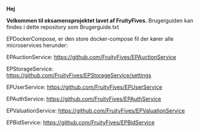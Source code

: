 **Hej**

**Velkommen til eksamensprojektet lavet af FruityFives.**
Brugerguiden kan findes i dette repository som Brugerguide.txt

EPDockerCompose, er den store docker-compose fil der kører alle microservices herunder:

EPAuctionService: https://github.com/FruityFives/EPAuctionService

EPStorageService: https://github.com/FruityFives/EPStorageService/settings

EPUserService: https://github.com/FruityFives/EPUserService

EPAuthService: https://github.com/FruityFives/EPAuthService

EPValuationService: https://github.com/FruityFives/EPValuationService

EPBidService: https://github.com/FruityFives/EPBidService
